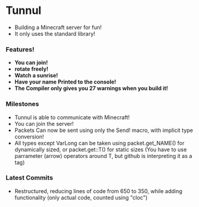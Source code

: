 # Tunnul
 - Building a Minecraft server for fun!
 - It only uses the standard library!

### Features!
 - **You can join!**
 - **rotate freely!**
 - **Watch a sunrise!**
 - **Have your name Printed to the console!**
 - **The Compiler only gives you 27 warnings when you build it!**

### Milestones
 - Tunnul is able to communicate with Minecraft!
 - You can join the server!
 - Packets Can now be sent using only the Send! macro, with implicit type conversion!
 - All types except VarLong can be taken using packet.get_NAME() for dynamically sized, or packet.get::T() for static sizes (You have to use parrameter (arrow) operators around T, but github is interpreting it as a tag)

### Latest Commits
 - Restructured, reducing lines of code from 650 to 350, while adding functionality (only actual code, counted using "cloc")
